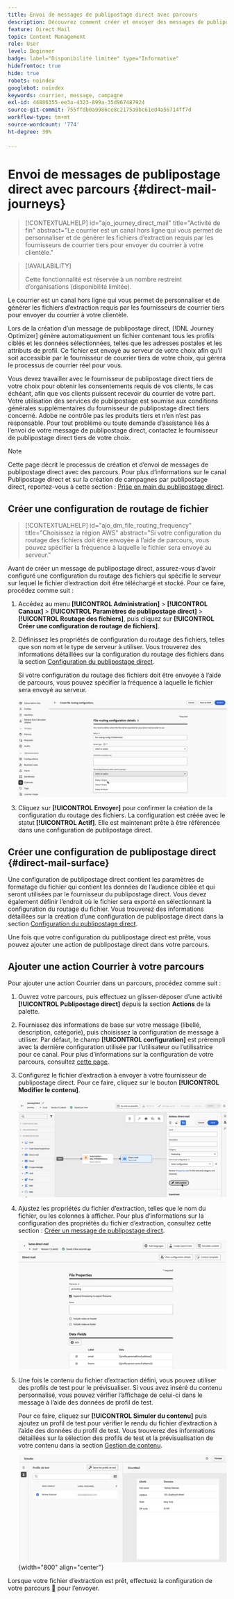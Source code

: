 ```yaml
---
title: Envoi de messages de publipostage direct avec parcours
description: Découvrez comment créer et envoyer des messages de publipostage direct avec parcours.
feature: Direct Mail
topic: Content Management
role: User
level: Beginner
badge: label="Disponibilité limitée" type="Informative"
hidefromtoc: true
hide: true
robots: noindex
googlebot: noindex
keywords: courrier, message, campagne
exl-id: 44886355-ee3a-4323-899a-35d967487924
source-git-commit: 755ffdb0a9986ce8c2175a9bc61ed4a56714ff7d
workflow-type: tm+mt
source-wordcount: '774'
ht-degree: 30%

---
```


# Envoi de messages de publipostage direct avec parcours {#direct-mail-journeys}

>[!CONTEXTUALHELP]
>id="ajo_journey_direct_mail"
>title="Activité de fin"
>abstract="Le courrier est un canal hors ligne qui vous permet de personnaliser et de générer les fichiers d’extraction requis par les fournisseurs de courrier tiers pour envoyer du courrier à votre clientèle."

>[!AVAILABILITY]
>
>Cette fonctionnalité est réservée à un nombre restreint d’organisations (disponibilité limitée).

Le courrier est un canal hors ligne qui vous permet de personnaliser et de générer les fichiers d’extraction requis par les fournisseurs de courrier tiers pour envoyer du courrier à votre clientèle.

Lors de la création d’un message de publipostage direct, [!DNL Journey Optimizer] génère automatiquement un fichier contenant tous les profils ciblés et les données sélectionnées, telles que les adresses postales et les attributs de profil. Ce fichier est envoyé au serveur de votre choix afin qu’il soit accessible par le fournisseur de courrier tiers de votre choix, qui gérera le processus de courrier réel pour vous.

Vous devez travailler avec le fournisseur de publipostage direct tiers de votre choix pour obtenir les consentements requis de vos clients, le cas échéant, afin que vos clients puissent recevoir du courrier de votre part. Votre utilisation des services de publipostage est soumise aux conditions générales supplémentaires du fournisseur de publipostage direct tiers concerné. Adobe ne contrôle pas les produits tiers et n’en n’est pas responsable. Pour tout problème ou toute demande d’assistance liés à l’envoi de votre message de publipostage direct, contactez le fournisseur de publipostage direct tiers de votre choix.

>[!NOTE]
>
>Cette page décrit le processus de création et d’envoi de messages de publipostage direct avec des parcours. Pour plus d’informations sur le canal Publipostage direct et sur la création de campagnes par publipostage direct, reportez-vous à cette section : [Prise en main du publipostage direct](../direct-mail/get-started-direct-mail.md).

## Créer une configuration de routage de fichier

>[!CONTEXTUALHELP]
>id="ajo_dm_file_routing_frequency"
>title="Choisissez la région AWS"
>abstract="Si votre configuration du routage des fichiers doit être envoyée à l’aide de parcours, vous pouvez spécifier la fréquence à laquelle le fichier sera envoyé au serveur."

Avant de créer un message de publipostage direct, assurez-vous d’avoir configuré une configuration du routage des fichiers qui spécifie le serveur sur lequel le fichier d’extraction doit être téléchargé et stocké. Pour ce faire, procédez comme suit :

1. Accédez au menu **[!UICONTROL Administration]** > **[!UICONTROL Canaux]** > **[!UICONTROL Paramètres de publipostage direct]** > **[!UICONTROL Routage des fichiers]**, puis cliquez sur **[!UICONTROL Créer une configuration de routage de fichiers]**.

1. Définissez les propriétés de configuration du routage des fichiers, telles que son nom et le type de serveur à utiliser. Vous trouverez des informations détaillées sur la configuration du routage des fichiers dans la section [Configuration du publipostage direct](../direct-mail/direct-mail-configuration.md#file-routing-configuration).

   Si votre configuration du routage des fichiers doit être envoyée à l’aide de parcours, vous pouvez spécifier la fréquence à laquelle le fichier sera envoyé au serveur.

   ![](assets/file-routing-journey.png)

1. Cliquez sur **[!UICONTROL Envoyer]** pour confirmer la création de la configuration du routage des fichiers. La configuration est créée avec le statut **[!UICONTROL Actif]**. Elle est maintenant prête à être référencée dans une configuration de publipostage direct.

## Créer une configuration de publipostage direct {#direct-mail-surface}

Une configuration de publipostage direct contient les paramètres de formatage du fichier qui contient les données de l’audience ciblée et qui seront utilisées par le fournisseur du publipostage direct. Vous devez également définir l’endroit où le fichier sera exporté en sélectionnant la configuration du routage du fichier. Vous trouverez des informations détaillées sur la création d’une configuration de publipostage direct dans la section [Configuration du publipostage direct](../direct-mail/direct-mail-configuration.md#file-routing-configuration).

Une fois que votre configuration du publipostage direct est prête, vous pouvez ajouter une action de publipostage direct dans votre parcours.

## Ajouter une action Courrier à votre parcours

Pour ajouter une action Courrier dans un parcours, procédez comme suit :

1. Ouvrez votre parcours, puis effectuez un glisser-déposer d’une activité **[!UICONTROL Publipostage direct]** depuis la section **Actions** de la palette.

1. Fournissez des informations de base sur votre message (libellé, description, catégorie), puis choisissez la configuration de message à utiliser. Par défaut, le champ **[!UICONTROL configuration]** est prérempli avec la dernière configuration utilisée par l’utilisateur ou l’utilisatrice pour ce canal. Pour plus d’informations sur la configuration de votre parcours, consultez [cette page](../building-journeys/journey-gs.md).

1. Configurez le fichier d’extraction à envoyer à votre fournisseur de publipostage direct. Pour ce faire, cliquez sur le bouton **[!UICONTROL Modifier le contenu]**.

   ![](assets/direct-mail-add-journey.png)

1. Ajustez les propriétés du fichier d’extraction, telles que le nom du fichier, ou les colonnes à afficher. Pour plus d’informations sur la configuration des propriétés du fichier d’extraction, consultez cette section : [Créer un message de publipostage direct](../direct-mail/create-direct-mail.md#extraction-file).

   ![](assets/direct-mail-journey-content.png)

1. Une fois le contenu du fichier d’extraction défini, vous pouvez utiliser des profils de test pour le prévisualiser. Si vous avez inséré du contenu personnalisé, vous pouvez vérifier l’affichage de celui-ci dans le message à l’aide des données de profil de test.

   Pour ce faire, cliquez sur **[!UICONTROL Simuler du contenu]** puis ajoutez un profil de test pour vérifier le rendu du fichier d’extraction à l’aide des données du profil de test. Vous trouverez des informations détaillées sur la sélection des profils de test et la prévisualisation de votre contenu dans la section [Gestion de contenu](../content-management/preview-test.md).

   ![](assets/direct-mail-simulate.png){width="800" align="center"}

Lorsque votre fichier d’extraction est prêt, effectuez la configuration de votre parcours [&#128279;](../building-journeys/journey-gs.md) pour l’envoyer.
